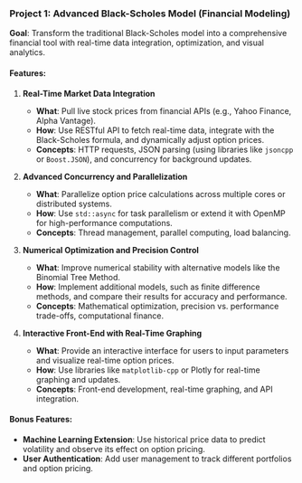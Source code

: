 ### Project 1: **Advanced Black-Scholes Model (Financial Modeling)**

**Goal**: Transform the traditional Black-Scholes model into a comprehensive financial tool with real-time data integration, optimization, and visual analytics.

#### Features:

1.  **Real-Time Market Data Integration**

    -   **What**: Pull live stock prices from financial APIs (e.g., Yahoo Finance, Alpha Vantage).
    -   **How**: Use RESTful API to fetch real-time data, integrate with the Black-Scholes formula, and dynamically adjust option prices.
    -   **Concepts**: HTTP requests, JSON parsing (using libraries like `jsoncpp` or `Boost.JSON`), and concurrency for background updates.
2.  **Advanced Concurrency and Parallelization**

    -   **What**: Parallelize option price calculations across multiple cores or distributed systems.
    -   **How**: Use `std::async` for task parallelism or extend it with OpenMP for high-performance computations.
    -   **Concepts**: Thread management, parallel computing, load balancing.
3.  **Numerical Optimization and Precision Control**

    -   **What**: Improve numerical stability with alternative models like the Binomial Tree Method.
    -   **How**: Implement additional models, such as finite difference methods, and compare their results for accuracy and performance.
    -   **Concepts**: Mathematical optimization, precision vs. performance trade-offs, computational finance.
4.  **Interactive Front-End with Real-Time Graphing**

    -   **What**: Provide an interactive interface for users to input parameters and visualize real-time option prices.
    -   **How**: Use libraries like `matplotlib-cpp` or Plotly for real-time graphing and updates.
    -   **Concepts**: Front-end development, real-time graphing, and API integration.

#### Bonus Features:

-   **Machine Learning Extension**: Use historical price data to predict volatility and observe its effect on option pricing.
-   **User Authentication**: Add user management to track different portfolios and option pricing.